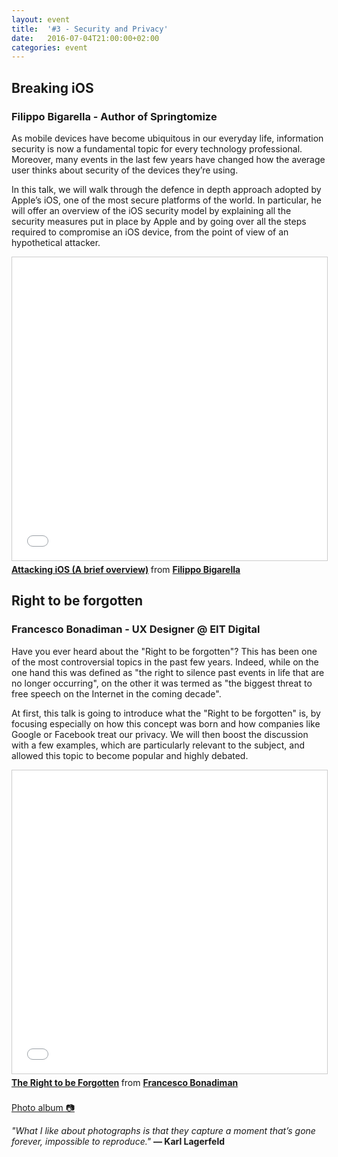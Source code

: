 ```yaml
---
layout: event
title:  '#3 - Security and Privacy'
date:   2016-07-04T21:00:00+02:00
categories: event
---
```


## Breaking iOS
### Filippo Bigarella - Author of Springtomize

As mobile devices have become ubiquitous in our everyday life, information security is now a fundamental topic for every technology professional. Moreover, many events in the last few years have changed how the average user thinks about security of the devices they’re using.

In this talk, we will walk through the defence in depth approach adopted by Apple’s iOS, one of the most secure platforms of the world. In particular, he will offer an overview of the iOS security model by explaining all the security measures put in place by Apple and by going over all the steps required to compromise an iOS device, from the point of view of an hypothetical attacker.

<iframe src="//www.slideshare.net/slideshow/embed_code/key/qSYXpeUvXMhAgL" width="595" height="485" frameborder="0" marginwidth="0" marginheight="0" scrolling="no" style="border:1px solid #CCC; border-width:1px; margin-bottom:5px; max-width: 100%;" allowfullscreen> </iframe> <div style="margin-bottom:5px"> <strong> <a href="//www.slideshare.net/secret/qSYXpeUvXMhAgL" title="Attacking iOS (A brief overview)" target="_blank">Attacking iOS (A brief overview)</a> </strong> from <strong><a href="//filippobiga.com" target="_blank">Filippo Bigarella</a></strong> </div>

## Right to be forgotten
### Francesco Bonadiman - UX Designer @ EIT Digital

Have you ever heard about the "Right to be forgotten"? This has been one of the most controversial topics in the past few years. Indeed, while on the one hand this was defined as "the right to silence past events in life that are no longer occurring", on the other it was termed as "the biggest threat to free speech on the Internet in the coming decade".

At first, this talk is going to introduce what the "Right to be forgotten" is, by focusing especially on how this concept was born and how companies like Google or Facebook treat our privacy. We will then boost the discussion with a few examples, which are particularly relevant to the subject, and allowed this topic to become popular and highly debated.

<iframe src="//www.slideshare.net/slideshow/embed_code/key/p7bNKUxDzmo0z1" width="595" height="485" frameborder="0" marginwidth="0" marginheight="0" scrolling="no" style="border:1px solid #CCC; border-width:1px; margin-bottom:5px; max-width: 100%;" allowfullscreen> </iframe> <div style="margin-bottom:5px"> <strong> <a href="//www.slideshare.net/franzonadiman/specktech-3-the-right-to-be-forgotten" title="The Right to be Forgotten" target="_blank">The Right to be Forgotten</a> </strong> from <strong><a href="//francescobonadiman.com" target="_blank">Francesco Bonadiman</a></strong> </div>
<br>
<section class ="center">
<a id="fb_photo_album" class="btn-facebook" target="_blank" href="//www.facebook.com/media/set/?set=a.520351401496153.1073741831.476076519256975&type=1&l=6c504215c9">Photo album &#128247;</a>

*"What I like about photographs is that they capture a moment that’s gone forever, impossible to reproduce."*
**― Karl Lagerfeld**
</section>
